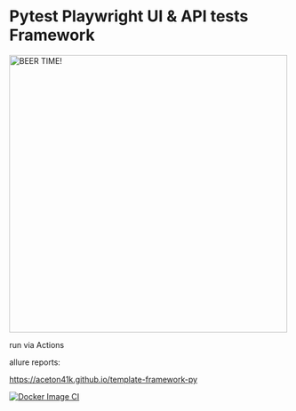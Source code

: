 # Pytest Playwright UI & API tests Framework
<img src="https://i.ibb.co/CzPpWwF/python.jpg" alt="BEER TIME!" width="500" />

run via Actions

allure reports:

https://aceton41k.github.io/template-framework-py

[![Docker Image CI](https://github.com/aceton41k/template-framework-py/actions/workflows/docker-image.yml/badge.svg)](https://github.com/aceton41k/template-framework-py/actions/workflows/docker-image.yml)
